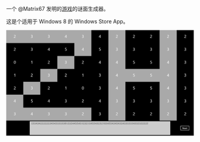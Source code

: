 一个 @Matrix67 发明的[游戏](http://www.matrix67.com/blog/archives/category/this-is-my-life)的谜面生成器。

这是个适用于 Windows 8 的 Windows Store App。


<img width="800" src="screenshot.png"/>